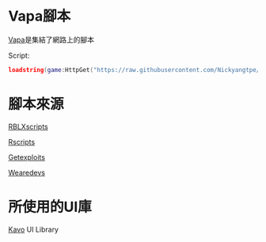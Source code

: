 # Vapa腳本
[Vapa](https://github.com/Nickyangtpe/Vapa)是集結了網路上的腳本


Script:
``` Lua
loadstring(game:HttpGet("https://raw.githubusercontent.com/Nickyangtpe/Vapa/main/Main.txt", true))()
```

# 腳本來源
[RBLXscripts](https://www.rblxscripts.net/)


[Rscripts](https://rscripts.net/index)


[Getexploits](https://getexploits.com/scripts/)


[Wearedevs](https://wearedevs.net/scripts)



# 所使用的UI庫

[Kavo](https://xheptcofficial.gitbook.io/kavo-library/) UI Library
